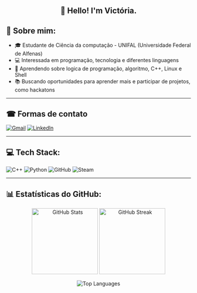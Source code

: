 <h2 align="center">👋 Hello! I'm Victória.</h2>
<p align="center">
</p>

## 👾 Sobre mim:

- 🎓 Estudante de Ciência da computação - UNIFAL (Universidade Federal de Alfenas)
- 💻 Interessada em programação, tecnologia e diferentes linguagens
- 🌱 Aprendendo sobre logica de programação, algoritmo, C++, Linux e Shell
- 📚 Buscando oportunidades para aprender mais e participar de projetos, como hackatons

----

## ☎ Formas de contato

[![Gmail](https://img.shields.io/badge/Email-red?logo=gmail&style=for-the-badge)](mailto:victoriaa.tambasco@gmail.com)
[![LinkedIn](https://img.shields.io/badge/LinkedIn-blue?logo=linkedin&style=for-the-badge)](https://www.linkedin.com/in/victória-tambasco-55357835a/) 

---

## 💻 Tech Stack:
![C++](https://img.shields.io/badge/c++-%2300599C.svg?style=for-the-badge&logo=c%2B%2B&logoColor=white) 
![Python](https://img.shields.io/badge/python-3670A0?style=for-the-badge&logo=python&logoColor=ffdd54) 
![GitHub](https://img.shields.io/badge/github-%23121011.svg?style=for-the-badge&logo=github&logoColor=white) 
![Steam](https://img.shields.io/badge/steam-%23000000.svg?style=for-the-badge&logo=steam&logoColor=white)

---

## 📊 Estatísticas do GitHub:

<p align="center">
  <img height="180em" src="https://github-readme-stats.vercel.app/api?username=Vic-Tambasco&theme=midnight-purple&hide_border=false&include_all_commits=false&count_private=false" alt="GitHub Stats"/>
  
  <img height="180em" src="https://streak-stats.demolab.com/?user=Vic-Tambasco&theme=midnight-purple&hide_border=false" alt="GitHub Streak"/>
</p>

<p align="center">
  <img src="https://github-readme-stats.vercel.app/api/top-langs/?username=Vic-Tambasco&theme=midnight-purple&hide_border=false&layout=compact" alt="Top Languages"/>
</p>


